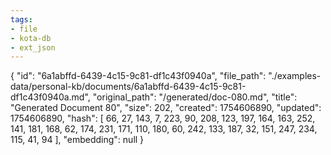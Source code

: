 ```yaml
---
tags:
- file
- kota-db
- ext_json
---
```

{
  "id": "6a1abffd-6439-4c15-9c81-df1c43f0940a",
  "file_path": "./examples-data/personal-kb/documents/6a1abffd-6439-4c15-9c81-df1c43f0940a.md",
  "original_path": "/generated/doc-080.md",
  "title": "Generated Document 80",
  "size": 202,
  "created": 1754606890,
  "updated": 1754606890,
  "hash": [
    66,
    27,
    143,
    7,
    223,
    90,
    208,
    123,
    197,
    164,
    163,
    252,
    141,
    181,
    168,
    62,
    174,
    231,
    171,
    110,
    180,
    60,
    242,
    133,
    187,
    32,
    151,
    247,
    234,
    115,
    41,
    94
  ],
  "embedding": null
}